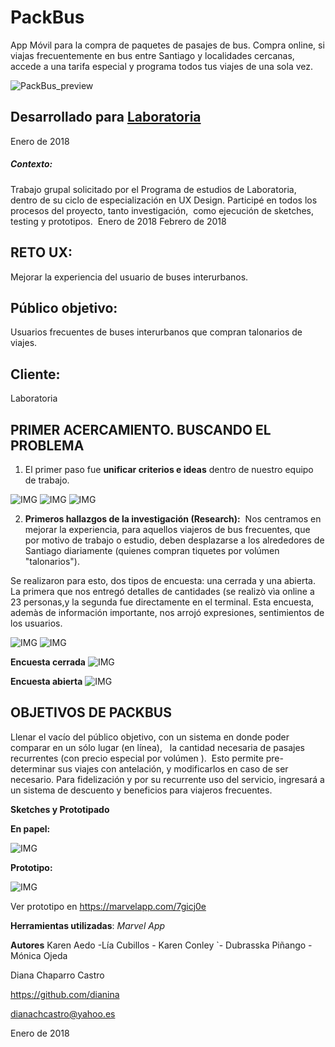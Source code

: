 # PackBus

App Móvil para la compra de paquetes de pasajes de bus. Compra online, si viajas frecuentemente en bus entre Santiago y localidades cercanas, accede a una tarifa especial y programa todos tus viajes de una sola vez.​ 

![PackBus_preview](http://i67.tinypic.com/rk91nc.jpg)

## Desarrollado para [Laboratoria](http://laboratoria.la)

Enero de 2018



##### Contexto:
Trabajo grupal solicitado por el Programa de estudios de Laboratoria, dentro de su ciclo de especialización en UX Design. Participé en todos los procesos del proyecto, tanto investigación,  como ejecución de sketches, testing y prototipos. ​ Enero de 2018
Febrero de 2018


RETO UX: 
-----------
Mejorar la experiencia del usuario de buses interurbanos.  

Público objetivo:
-----
Usuarios frecuentes de buses interurbanos que compran talonarios de viajes.

Cliente:
-----
Laboratoria


  
PRIMER ACERCAMIENTO. BUSCANDO EL PROBLEMA
---
1. El primer paso fue **unificar criterios e ideas** dentro de nuestro equipo de trabajo.

![IMG](http://i68.tinypic.com/9honk0.jpg)
![IMG](http://i66.tinypic.com/xyl2r.jpg)
![IMG](http://i63.tinypic.com/333fu9w.jpg)

2.  **Primeros hallazgos de la investigación (Research):** 
Nos centramos en mejorar la experiencia, para aquellos viajeros de bus frecuentes, que por motivo de trabajo o estudio, deben desplazarse a los alrededores de Santiago diariamente (quienes compran tiquetes por volúmen "talonarios").


Se realizaron para esto, dos tipos de encuesta: una cerrada y una abierta.  La primera que nos entregó detalles de cantidades (se realizò vìa online a 23 personas,y la segunda fue directamente en el terminal.  Esta encuesta, ademàs de información importante, nos arrojó expresiones, sentimientos de los usuarios.

![IMG](http://i63.tinypic.com/5e8sqo.jpg)  ![IMG](http://i68.tinypic.com/2q9fb5i.jpg)

**Encuesta cerrada**
![IMG](http://i65.tinypic.com/2zxxv9e.jpg)

**Encuesta abierta**
![IMG](http://i68.tinypic.com/16gwe29.jpg)


OBJETIVOS DE PACKBUS
-----

Llenar el vacío del público objetivo, con un sistema en donde poder comparar en un sólo lugar (en línea),   la cantidad necesaria de pasajes recurrentes (con precio especial por volúmen ).  Esto permite pre-determinar sus viajes con antelación, y modificarlos en caso de ser necesario.
Para fidelización y por su recurrente uso del servicio, ingresará a un sistema de descuento y beneficios para viajeros frecuentes.


**Sketches y Prototipado**


**En papel:**


![IMG](http://i63.tinypic.com/kafm9x.jpg)


**Prototipo:** 

![IMG](http://i63.tinypic.com/29e0z7o.jpg)

Ver prototipo en https://marvelapp.com/7gicj0e

**Herramientas utilizadas**:  *Marvel App*

**Autores**
Karen Aedo -Lía Cubillos - Karen Conley `- Dubrasska Piñango - Mónica Ojeda

Diana Chaparro Castro

https://github.com/dianina

dianachcastro@yahoo.es

Enero de 2018

